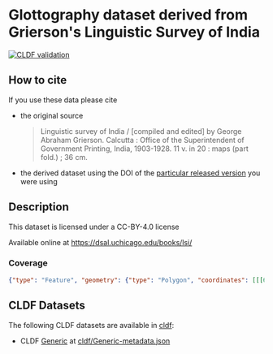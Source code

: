 # Glottography dataset derived from Grierson's Linguistic Survey of India

[![CLDF validation](https://github.com/Glottography/grierson1903lsi/workflows/CLDF-validation/badge.svg)](https://github.com/Glottography/grierson1903lsi/actions?query=workflow%3ACLDF-validation)

## How to cite

If you use these data please cite
- the original source
  > Linguistic survey of India / [compiled and edited] by George Abraham Grierson. Calcutta : Office of the Superintendent of Government Printing, India, 1903-1928. 11 v. in 20 : maps (part fold.) ; 36 cm.
- the derived dataset using the DOI of the [particular released version](../../releases/) you were using

## Description


This dataset is licensed under a CC-BY-4.0 license

Available online at https://dsal.uchicago.edu/books/lsi/




### Coverage

```geojson
{"type": "Feature", "geometry": {"type": "Polygon", "coordinates": [[[61.1, 7.8], [61.1, 38.6], [101.2, 38.6], [101.2, 7.8], [61.1, 7.8]]]}, "properties": {}}
```


## CLDF Datasets

The following CLDF datasets are available in [cldf](cldf):

- CLDF [Generic](https://github.com/cldf/cldf/tree/master/modules/Generic) at [cldf/Generic-metadata.json](cldf/Generic-metadata.json)